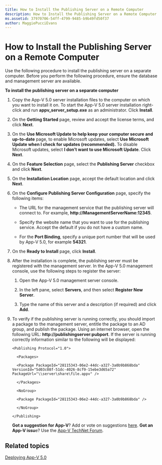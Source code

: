 ```yaml
---
title: How to Install the Publishing Server on a Remote Computer
description: How to Install the Publishing Server on a Remote Computer
ms.assetid: 37970706-54ff-4799-9485-b9b49fd50f37
author: MaggiePucciEvans
---
```


# How to Install the Publishing Server on a Remote Computer


Use the following procedure to install the publishing server on a separate computer. Before you perform the following procedure, ensure the database and management server are available.

**To install the publishing server on a separate computer**

1.  Copy the App-V 5.0 server installation files to the computer on which you want to install it on. To start the App-V 5.0 server installation right-click and run **appv\_server\_setup.exe** as an administrator. Click **Install**.

2.  On the **Getting Started** page, review and accept the license terms, and click **Next**.

3.  On the **Use Microsoft Update to help keep your computer secure and up-to-date** page, to enable Microsoft updates, select **Use Microsoft Update when I check for updates (recommended).** To disable Microsoft updates, select **I don’t want to use Microsoft Update**. Click **Next**.

4.  On the **Feature Selection** page, select the **Publishing Server** checkbox and click **Next**.

5.  On the **Installation Location** page, accept the default location and click **Next**.

6.  On the **Configure Publishing Server Configuration** page, specify the following items:

    -   The URL for the management service that the publishing server will connect to. For example, **http://ManagementServerName:12345**.

    -   Specify the website name that you want to use for the publishing service. Accept the default if you do not have a custom name.

    -   For the **Port Binding**, specify a unique port number that will be used by App-V 5.0, for example **54321**.

7.  On the **Ready to Install** page, click **Install**.

8.  After the installation is complete, the publishing server must be registered with the management server. In the App-V 5.0 management console, use the following steps to register the server:

    1.  Open the App-V 5.0 management server console.

    2.  In the left pane, select **Servers**, and then select **Register New Server**.

    3.  Type the name of this server and a description (if required) and click **Add**.

9.  To verify if the publishing server is running correctly, you should import a package to the management server, entitle the package to an AD group, and publish the package. Using an internet browser, open the following URL: **http://publishingserver:pubport**. If the server is running correctly information similar to the following will be displayed:

    `<Publishing Protocol="1.0">`

    `  <Packages>`

    `  <Package PackageId="28115343-06e2-44dc-a327-3a0b9b868bda" VersionId="5d03c08f-51dc-4026-8cf9-15ebe3d65a72" PackageUrl="\\server\share\file.appv" />`

    `  </Packages>`

    `  <NoGroup>`

    `  <Package PackageId="28115343-06e2-44dc-a327-3a0b9b868bda" />`

    `  </NoGroup>`

    `</Publishing>`

    **Got a suggestion for App-V**? Add or vote on suggestions [here](http://appv.uservoice.com/forums/280448-microsoft-application-virtualization). **Got an App-V issu**e? Use the [App-V TechNet Forum](https://social.technet.microsoft.com/Forums/home?forum=mdopappv).

## Related topics


[Deploying App-V 5.0](deploying-app-v-50.md)

 

 





